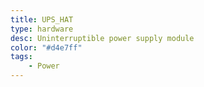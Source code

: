 ```yaml
---
title: UPS_HAT
type: hardware
desc: Uninterruptible power supply module
color: "#d4e7ff"
tags:
    - Power
---
```

